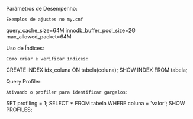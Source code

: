 Parâmetros de Desempenho:

    Exemplos de ajustes no my.cnf

query_cache_size=64M
innodb_buffer_pool_size=2G
max_allowed_packet=64M

Uso de Índices:

    Como criar e verificar índices:

CREATE INDEX idx_coluna ON tabela(coluna);
SHOW INDEX FROM tabela;

Query Profiler:

    Ativando o profiler para identificar gargalos:

SET profiling = 1;
SELECT * FROM tabela WHERE coluna = 'valor';
SHOW PROFILES;
